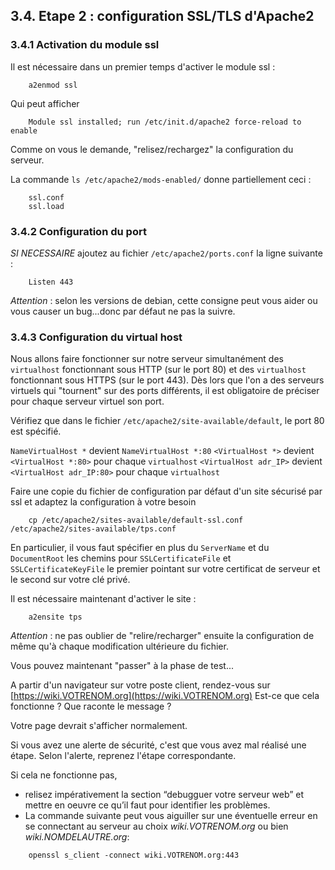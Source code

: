 3.4. Etape 2 : configuration SSL/TLS d'Apache2
------------------------------------------

### 3.4.1 Activation du module ssl

Il est nécessaire dans un premier temps d'activer le module ssl :
```
    a2enmod ssl
```
Qui peut afficher
```
    Module ssl installed; run /etc/init.d/apache2 force-reload to enable
```
Comme on vous le demande, "relisez/rechargez" la configuration du serveur.

La commande `ls /etc/apache2/mods-enabled/` donne partiellement ceci :
```
    ssl.conf
    ssl.load
```
### 3.4.2 Configuration du port

*SI NECESSAIRE* ajoutez au fichier `/etc/apache2/ports.conf` la ligne suivante :
```
    Listen 443
```

_Attention_ : selon les versions de debian, cette consigne peut vous aider ou vous causer un bug...donc par défaut ne pas la suivre.

### 3.4.3 Configuration du virtual host

Nous allons faire fonctionner sur notre serveur simultanément des `virtualhost` fonctionnant sous HTTP (sur le port 80) et des `virtualhost` fonctionnant sous HTTPS (sur le port 443). Dès lors que l'on a des serveurs virtuels qui "tournent" sur des ports différents, il est obligatoire de préciser pour chaque serveur virtuel son port.

Vérifiez que dans le fichier `/etc/apache2/site-available/default`, le port 80 est spécifié. 

`NameVirtualHost *` devient `NameVirtualHost *:80`
`<VirtualHost *>` devient `<VirtualHost *:80>` pour chaque `virtualhost`
`<VirtualHost adr_IP>` devient `<VirtualHost adr_IP:80>` pour chaque `virtualhost`

Faire une copie du fichier de configuration par défaut d'un site sécurisé par ssl et adaptez la configuration à votre besoin
```
    cp /etc/apache2/sites-available/default-ssl.conf /etc/apache2/sites-available/tps.conf
```
En particulier, il vous faut spécifier en plus du `ServerName` et du `DocumentRoot` les chemins pour `SSLCertificateFile` et `SSLCertificateKeyFile` le premier pointant sur votre certificat de serveur et le second sur votre clé privé.

Il est nécessaire maintenant d'activer le site : 
```
    a2ensite tps
```
_Attention_ : ne pas oublier de "relire/recharger" ensuite la configuration de même qu'à chaque modification ultérieure du fichier.

Vous pouvez maintenant "passer" à la phase de test...

A partir d'un navigateur sur votre poste client, rendez-vous sur [https://wiki.VOTRENOM.org](https://wiki.VOTRENOM.org)
Est-ce que cela fonctionne ? Que raconte le message ? 

Votre page devrait s'afficher normalement.

Si vous avez une alerte de sécurité, c'est que vous avez mal réalisé une étape. Selon l'alerte, reprenez l'étape correspondante.

Si cela ne fonctionne pas, 
- relisez impérativement la section “debugguer votre serveur web” et mettre en oeuvre ce qu’il faut pour identifier les problèmes.
- La commande suivante peut vous aiguiller sur une éventuelle erreur en se connectant au serveur au choix *wiki.VOTRENOM.org* ou bien *wiki.NOMDELAUTRE.org*: 
```
    openssl s_client -connect wiki.VOTRENOM.org:443
```
